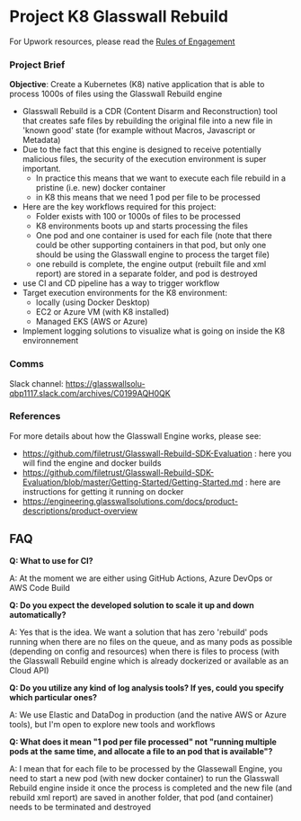 # Project K8 Glasswall Rebuild

For Upwork resources, please read the [Rules of Engagement](../rules-of-engagement.md)


### Project Brief

**Objective**: Create a Kubernetes (K8) native application that is able to process 1000s of files using the Glasswall Rebuild engine

- Glasswall Rebuild is a CDR (Content Disarm and Reconstruction) tool that creates safe files by rebuilding the original file into a new file in 'known good' state (for example without Macros, Javascript or Metadata)
- Due to the fact that this engine is designed to receive potentially malicious files, the security of the execution environment is super important.   
    - In practice this means that we want to execute each file rebuild in a pristine (i.e. new) docker container
    - in K8 this means that we need 1 pod per file to be processed
- Here are the key workflows required for this project:
    - Folder exists with 100 or 1000s of files to be processed
    - K8 environments boots up and starts processing the files 
    - One pod and one container is used for each file (note that there could be other supporting containers in that pod, but only one should be using the Glasswall engine to process the target file)
    - one rebuild is complete, the engine output (rebuilt file and xml report) are stored in a separate folder, and pod is destroyed
- use CI and CD pipeline has a way to trigger workflow
- Target execution environments for the K8 environment:
    - locally (using Docker Desktop)
    - EC2 or Azure VM (with K8 installed)
    - Managed EKS (AWS or Azure)
- Implement logging solutions to visualize what is going on inside the K8 environnement

### Comms

Slack channel: https://glasswallsolu-qbp1117.slack.com/archives/C0199AQH0QK

### References

For more details about how the Glasswall Engine works, please see:

- https://github.com/filetrust/Glasswall-Rebuild-SDK-Evaluation : here you will find the engine and docker builds
- https://github.com/filetrust/Glasswall-Rebuild-SDK-Evaluation/blob/master/Getting-Started/Getting-Started.md : here are instructions for getting it running on docker
- https://engineering.glasswallsolutions.com/docs/product-descriptions/product-overview


 ## FAQ

 **Q: What to use for CI?**

 A: At the moment we are either using GitHub Actions, Azure DevOps or AWS Code Build
 
 **Q: Do you expect the developed solution to scale it up and down automatically?**
 
 A: Yes that is the idea. We want a solution that has zero 'rebuild' pods running when there are no files on the queue, and as many pods as possible (depending on config and resources) when there is files to process (with the Glasswall Rebuild engine which is already dockerized or available as an Cloud API)
 
 **Q: Do you utilize any kind of log analysis tools? If yes, could you specify which particular ones?**
 
 A: We use Elastic and DataDog in production (and the native AWS or Azure tools), but I'm open to explore new tools and workflows
 
 **Q: What does it mean "1 pod per file processed" not "running multiple pods at the same time, and allocate a file to an pod that is available"?**
 
 A: I mean that for each file to be processed by the Glassewall Engine, you need to start a new pod (with new docker container) to run the Glasswall Rebuild engine inside it
once the process is completed and the new file (and rebuild xml report) are saved in another folder, that pod (and container) needs to be terminated and destroyed
